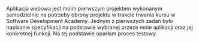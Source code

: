 Aplikacja webowa jest moim pierwszym projektem wykonanym samodzielnie na potrzeby obrony projektu w trakcie trwania kursu w Software Development Academy.
Jednym z pierwszych zadań było napisanie specyfikacji na podstawie wybranej przeze mnie aplikacji oraz jej konkretnej funkcji. Na tej podstawie oparłam proces testowy.
